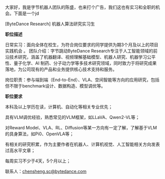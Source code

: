 大家好，我是字节机器人团队的陈盛，也来打个广告，我们这也有实习和全职的机会。下面是一个jd

[ByteDance Research] 机器人算法研究实习生

**职位描述**

日常实习：面向全体在校生，为符合岗位要求的同学提供为期3个月及以上的项目实践机会
。
团队介绍：字节跳动ByteDance Research专注于人工智能领域的前沿技术研究，涵盖了机器翻译、视频理解基础模型、机器人研究、机器学习公平性、量子化学、AI 制药、分子动力学等多技术研究领域，同时致力于将研究成果落地，为公司现有的产品和业务提供核心技术支持和服务。

岗位职责：参与端到端（End-to-End）、VLA、空间智能等方向的应用研究，包括但不限于benchmark设计、数据构造、模型调优等。

**职位要求**

本科及以上学历在读，计算机、自动化等相关专业优先；

具有VLM调优经验，熟悉常见的VLM框架，如LLaVA、Qwen2-VL等；

对Reward Model、VLA、RL、Diffusion等某一方向有一定了解，了解基于VLM的具身算法，如Pi0、OpenVLA等；

有相关的研究积累，作为主要作者在机器人、计算机视觉、人工智能相关方向发表过高水平文章；

每周实习不少于4天，5个月以上；

联系人：chensheng.sc@bytedance.com
